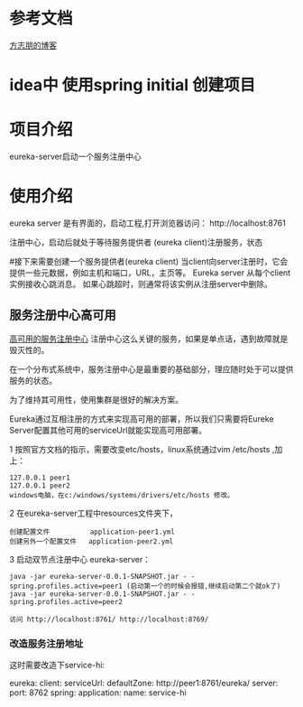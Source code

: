 # 参考文档
[方志朋的博客](https://www.fangzhipeng.com/springcloud/2017/06/01/sc01-eureka.html)

# idea中 使用spring initial 创建项目

# 项目介绍
eureka-server启动一个服务注册中心

# 使用介绍
eureka server 是有界面的，启动工程,打开浏览器访问： http://localhost:8761

注册中心，启动后就处于等待服务提供者 (eureka client)注册服务，状态

#接下来需要创建一个服务提供者(eureka client)
当client向server注册时，它会提供一些元数据，例如主机和端口，URL，主页等。
Eureka server 从每个client实例接收心跳消息。 如果心跳超时，则通常将该实例从注册server中删除。
 
## 服务注册中心高可用
[高可用的服务注册中心](http://www.ityouknow.com/springcloud/2017/05/10/springcloud-eureka.html)
注册中心这么关键的服务，如果是单点话，遇到故障就是毁灭性的。

在一个分布式系统中，服务注册中心是最重要的基础部分，理应随时处于可以提供服务的状态。

为了维持其可用性，使用集群是很好的解决方案。

Eureka通过互相注册的方式来实现高可用的部署，所以我们只需要将Eureke Server配置其他可用的serviceUrl就能实现高可用部署。

1 按照官方文档的指示，需要改变etc/hosts，linux系统通过vim /etc/hosts ,加上：

    127.0.0.1 peer1
    127.0.0.1 peer2
    windows电脑，在c:/windows/systems/drivers/etc/hosts 修改。
    
2 在eureka-server工程中resources文件夹下，

    创建配置文件          application-peer1.yml
    创建另外一个配置文件   application-peer2.yml
    

3 启动双节点注册中心 eureka-server：

    java -jar eureka-server-0.0.1-SNAPSHOT.jar - -spring.profiles.active=peer1 (启动第一个的时候会报错,继续启动第二个就ok了)
    java -jar eureka-server-0.0.1-SNAPSHOT.jar - -spring.profiles.active=peer2
    
    访问 http://localhost:8761/ http://localhost:8769/


### 改造服务注册地址
这时需要改造下service-hi:

eureka:
  client:
    serviceUrl:
      defaultZone: http://peer1:8761/eureka/
server:
  port: 8762
spring:
  application:
    name: service-hi